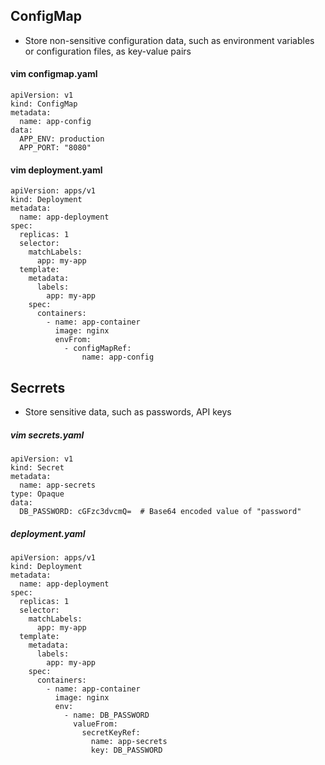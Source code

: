 ## ConfigMap
- Store non-sensitive configuration data, such as environment variables or configuration files, as key-value pairs

#### vim configmap.yaml
````
apiVersion: v1
kind: ConfigMap
metadata:
  name: app-config
data:
  APP_ENV: production
  APP_PORT: "8080"
````
#### vim deployment.yaml
````
apiVersion: apps/v1
kind: Deployment
metadata:
  name: app-deployment
spec:
  replicas: 1
  selector:
    matchLabels:
      app: my-app
  template:
    metadata:
      labels:
        app: my-app
    spec:
      containers:
        - name: app-container
          image: nginx
          envFrom:
            - configMapRef:
                name: app-config
````
## Secrrets
- Store sensitive data, such as passwords, API keys

##### vim secrets.yaml
````
apiVersion: v1
kind: Secret
metadata:
  name: app-secrets
type: Opaque
data:
  DB_PASSWORD: cGFzc3dvcmQ=  # Base64 encoded value of "password"
````

##### deployment.yaml
````
apiVersion: apps/v1
kind: Deployment
metadata:
  name: app-deployment
spec:
  replicas: 1
  selector:
    matchLabels:
      app: my-app
  template:
    metadata:
      labels:
        app: my-app
    spec:
      containers:
        - name: app-container
          image: nginx
          env:
            - name: DB_PASSWORD
              valueFrom:
                secretKeyRef:
                  name: app-secrets
                  key: DB_PASSWORD
````
